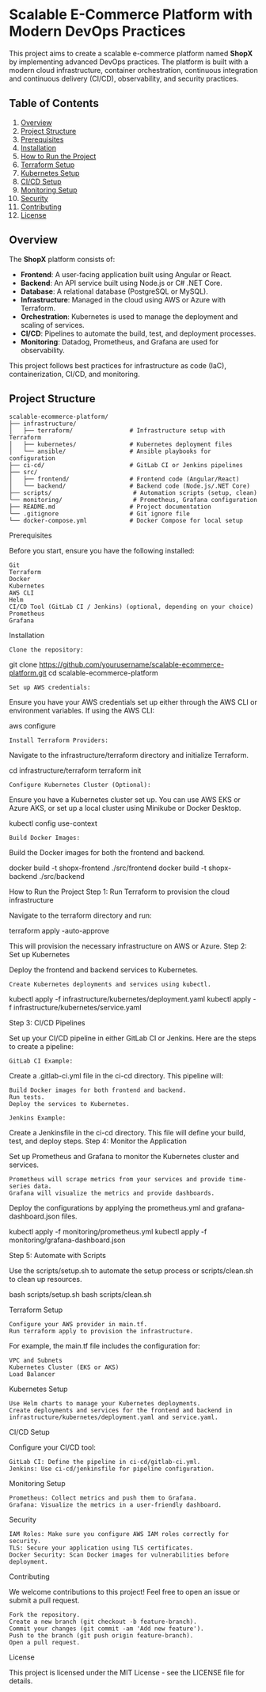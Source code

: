 # Scalable E-Commerce Platform with Modern DevOps Practices

This project aims to create a scalable e-commerce platform named **ShopX** by implementing advanced DevOps practices. The platform is built with a modern cloud infrastructure, container orchestration, continuous integration and continuous delivery (CI/CD), observability, and security practices.

## Table of Contents

1. [Overview](#overview)
2. [Project Structure](#project-structure)
3. [Prerequisites](#prerequisites)
4. [Installation](#installation)
5. [How to Run the Project](#how-to-run-the-project)
6. [Terraform Setup](#terraform-setup)
7. [Kubernetes Setup](#kubernetes-setup)
8. [CI/CD Setup](#cicd-setup)
9. [Monitoring Setup](#monitoring-setup)
10. [Security](#security)
11. [Contributing](#contributing)
12. [License](#license)

## Overview

The **ShopX** platform consists of:

- **Frontend**: A user-facing application built using Angular or React.
- **Backend**: An API service built using Node.js or C# .NET Core.
- **Database**: A relational database (PostgreSQL or MySQL).
- **Infrastructure**: Managed in the cloud using AWS or Azure with Terraform.
- **Orchestration**: Kubernetes is used to manage the deployment and scaling of services.
- **CI/CD**: Pipelines to automate the build, test, and deployment processes.
- **Monitoring**: Datadog, Prometheus, and Grafana are used for observability.

This project follows best practices for infrastructure as code (IaC), containerization, CI/CD, and monitoring.

## Project Structure

```plaintext
scalable-ecommerce-platform/
├── infrastructure/
│   ├── terraform/                # Infrastructure setup with Terraform
│   ├── kubernetes/               # Kubernetes deployment files
│   └── ansible/                  # Ansible playbooks for configuration
├── ci-cd/                        # GitLab CI or Jenkins pipelines
├── src/
│   ├── frontend/                 # Frontend code (Angular/React)
│   └── backend/                  # Backend code (Node.js/.NET Core)
├── scripts/                       # Automation scripts (setup, clean)
└── monitoring/                    # Prometheus, Grafana configuration
├── README.md                     # Project documentation
└── .gitignore                    # Git ignore file
└── docker-compose.yml            # Docker Compose for local setup

```

Prerequisites

Before you start, ensure you have the following installed:

    Git
    Terraform
    Docker
    Kubernetes
    AWS CLI
    Helm
    CI/CD Tool (GitLab CI / Jenkins) (optional, depending on your choice)
    Prometheus
    Grafana

Installation

    Clone the repository:

git clone https://github.com/yourusername/scalable-ecommerce-platform.git
cd scalable-ecommerce-platform

    Set up AWS credentials:

Ensure you have your AWS credentials set up either through the AWS CLI or environment variables. If using the AWS CLI:

aws configure

    Install Terraform Providers:

Navigate to the infrastructure/terraform directory and initialize Terraform.

cd infrastructure/terraform
terraform init

    Configure Kubernetes Cluster (Optional):

Ensure you have a Kubernetes cluster set up. You can use AWS EKS or Azure AKS, or set up a local cluster using Minikube or Docker Desktop.

kubectl config use-context <your-cluster-context>

    Build Docker Images:

Build the Docker images for both the frontend and backend.

docker build -t shopx-frontend ./src/frontend
docker build -t shopx-backend ./src/backend

How to Run the Project
Step 1: Run Terraform to provision the cloud infrastructure

Navigate to the terraform directory and run:

terraform apply -auto-approve

This will provision the necessary infrastructure on AWS or Azure.
Step 2: Set up Kubernetes

Deploy the frontend and backend services to Kubernetes.

    Create Kubernetes deployments and services using kubectl.

kubectl apply -f infrastructure/kubernetes/deployment.yaml
kubectl apply -f infrastructure/kubernetes/service.yaml

Step 3: CI/CD Pipelines

Set up your CI/CD pipeline in either GitLab CI or Jenkins. Here are the steps to create a pipeline:

    GitLab CI Example:

Create a .gitlab-ci.yml file in the ci-cd directory. This pipeline will:

    Build Docker images for both frontend and backend.
    Run tests.
    Deploy the services to Kubernetes.

    Jenkins Example:

Create a Jenkinsfile in the ci-cd directory. This file will define your build, test, and deploy steps.
Step 4: Monitor the Application

Set up Prometheus and Grafana to monitor the Kubernetes cluster and services.

    Prometheus will scrape metrics from your services and provide time-series data.
    Grafana will visualize the metrics and provide dashboards.

Deploy the configurations by applying the prometheus.yml and grafana-dashboard.json files.

kubectl apply -f monitoring/prometheus.yml
kubectl apply -f monitoring/grafana-dashboard.json

Step 5: Automate with Scripts

Use the scripts/setup.sh to automate the setup process or scripts/clean.sh to clean up resources.

bash scripts/setup.sh
bash scripts/clean.sh

Terraform Setup

    Configure your AWS provider in main.tf.
    Run terraform apply to provision the infrastructure.

For example, the main.tf file includes the configuration for:

    VPC and Subnets
    Kubernetes Cluster (EKS or AKS)
    Load Balancer

Kubernetes Setup

    Use Helm charts to manage your Kubernetes deployments.
    Create deployments and services for the frontend and backend in infrastructure/kubernetes/deployment.yaml and service.yaml.

CI/CD Setup

Configure your CI/CD tool:

    GitLab CI: Define the pipeline in ci-cd/gitlab-ci.yml.
    Jenkins: Use ci-cd/jenkinsfile for pipeline configuration.

Monitoring Setup

    Prometheus: Collect metrics and push them to Grafana.
    Grafana: Visualize the metrics in a user-friendly dashboard.

Security

    IAM Roles: Make sure you configure AWS IAM roles correctly for security.
    TLS: Secure your application using TLS certificates.
    Docker Security: Scan Docker images for vulnerabilities before deployment.

Contributing

We welcome contributions to this project! Feel free to open an issue or submit a pull request.

    Fork the repository.
    Create a new branch (git checkout -b feature-branch).
    Commit your changes (git commit -am 'Add new feature').
    Push to the branch (git push origin feature-branch).
    Open a pull request.

License

This project is licensed under the MIT License - see the LICENSE file for details.
